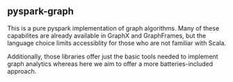 ## pyspark-graph

This is a pure pyspark implementation of graph algorithms.
Many of these capabilites are already available in GraphX and GraphFrames,
but the language choice limits accessiblity for those who are not 
familiar with Scala.

Additionally, those libraries offer just the basic tools needed to implement
graph analytics whereas here we aim to offer a more batteries-included approach.
